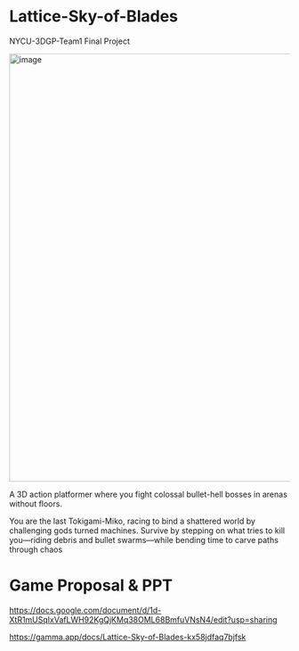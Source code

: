 # Lattice-Sky-of-Blades
NYCU-3DGP-Team1 Final Project

<img width="512" height="768" alt="image" src="https://github.com/user-attachments/assets/707498ba-007f-40ee-bf12-6b7c8db1f33e" />


A 3D action platformer where you fight colossal bullet-hell bosses in arenas without floors.

You are the last Tokigami-Miko, racing to bind a shattered world by challenging gods turned machines. Survive by stepping on what tries to kill you—riding debris and bullet swarms—while bending time to carve paths through chaos

# Game Proposal & PPT
https://docs.google.com/document/d/1d-XtR1mUSqIxVafLWH92KgQjKMq38OML68BmfuVNsN4/edit?usp=sharing

https://gamma.app/docs/Lattice-Sky-of-Blades-kx58jdfaq7bjfsk
